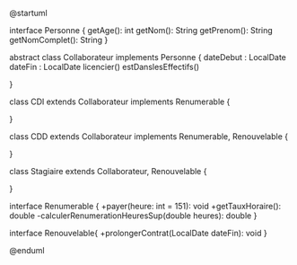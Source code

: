 @startuml

interface Personne {
getAge(): int
getNom(): String
getPrenom(): String
getNomComplet(): String
}

abstract class Collaborateur implements Personne {
dateDebut : LocalDate
dateFin : LocalDate
licencier()
estDanslesEffectifs()

}

class CDI extends Collaborateur implements Renumerable {


}


class CDD extends Collaborateur implements Renumerable, Renouvelable {


}

class Stagiaire extends Collaborateur, Renouvelable {


}

interface Renumerable {
+payer(heure: int = 151): void
+getTauxHoraire(): double
-calculerRenumerationHeuresSup(double heures): double
}

interface Renouvelable{
+prolongerContrat(LocalDate dateFin): void
}



@enduml